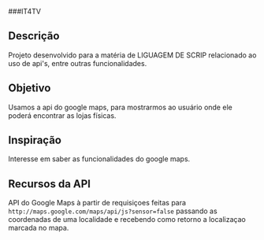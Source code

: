 ###IT4TV
## Descrição
  Projeto desenvolvido para a matéria de LIGUAGEM DE SCRIP relacionado ao uso de api's, entre outras funcionalidades.
## Objetivo
  Usamos a api do google maps, para mostrarmos ao usuário onde ele poderá encontrar as lojas físicas.
## Inspiração
  Interesse em saber as funcionalidades do google maps.
## Recursos da API
  API do Google Maps à partir de requisiçoes feitas para `http://maps.google.com/maps/api/js?sensor=false` passando as coordenadas de uma localidade e recebendo como retorno a localizaçao marcada no mapa.
